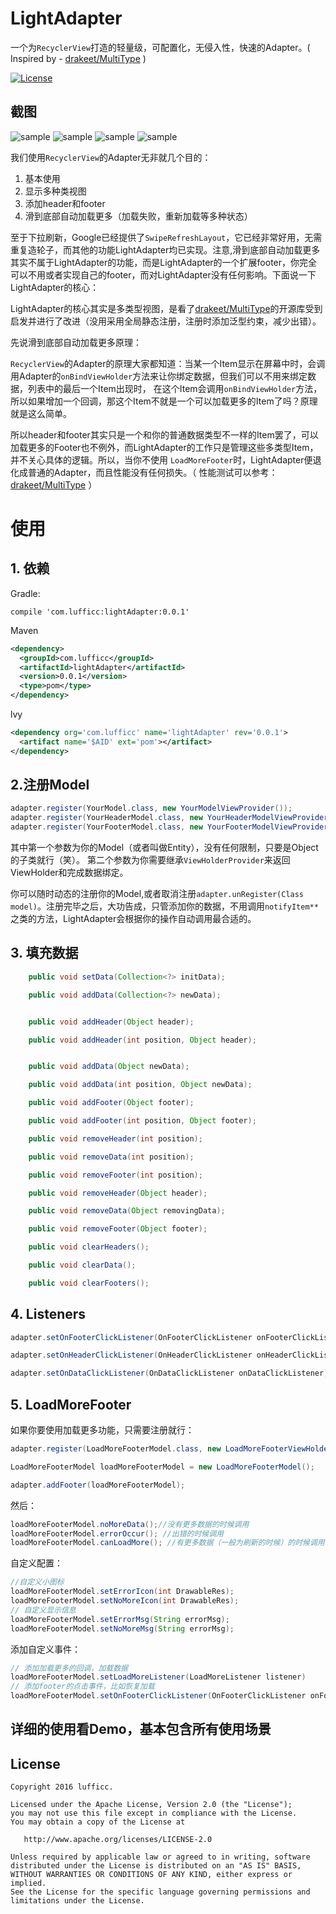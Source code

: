 # LightAdapter
一个为`RecyclerView`打造的轻量级，可配置化，无侵入性，快速的Adapter。( Inspired by - [drakeet/MultiType](https://github.com/drakeet/MultiType) )

[![License](https://img.shields.io/badge/license-Apache%202.0-blue.svg)](LICENSE)

## 截图
![sample](screenshots/device-2016-08-31-223121.gif)
![sample](screenshots/device-2016-08-31-223340.gif)
![sample](screenshots/device-2016-08-31-223605.gif)
![sample](screenshots/device-2016-08-31-223812.gif)


我们使用`RecyclerView`的Adapter无非就几个目的：

1. 基本使用
1. 显示多种类视图
1. 添加header和footer
1. 滑到底部自动加载更多（加载失败，重新加载等多种状态）

至于下拉刷新，Google已经提供了`SwipeRefreshLayout`，它已经非常好用，无需重复造轮子，而其他的功能LightAdapter均已实现。注意,滑到底部自动加载更多
其实不属于LightAdapter的功能，而是LightAdapter的一个扩展footer，你完全可以不用或者实现自己的footer，而对LightAdapter没有任何影响。下面说一下LightAdapter的核心：

LightAdapter的核心其实是多类型视图，是看了[drakeet/MultiType](https://github.com/drakeet/MultiType)的开源库受到启发并进行了改进（没用采用全局静态注册，注册时添加泛型约束，减少出错）。

先说滑到底部自动加载更多原理：

`RecyclerView`的Adapter的原理大家都知道：当某一个Item显示在屏幕中时，会调用Adapter的`onBindViewHolder`方法来让你绑定数据，但我们可以不用来绑定数据，列表中的最后一个Item出现时，
在这个Item会调用`onBindViewHolder`方法，所以如果增加一个回调，那这个Item不就是一个可以加载更多的Item了吗？原理就是这么简单。

所以header和footer其实只是一个和你的普通数据类型不一样的Item罢了，可以加载更多的Footer也不例外，而LightAdapter的工作只是管理这些多类型Item，并不关心具体的逻辑。所以，当你不使用
`LoadMoreFooter`时，LightAdapter便退化成普通的Adapter，而且性能没有任何损失。（ 性能测试可以参考：[drakeet/MultiType](https://github.com/drakeet/MultiType) ）

# 使用
## 1. 依赖
Gradle:
```
compile 'com.lufficc:lightAdapter:0.0.1'
```
Maven
``` xml
<dependency>
  <groupId>com.lufficc</groupId>
  <artifactId>lightAdapter</artifactId>
  <version>0.0.1</version>
  <type>pom</type>
</dependency>
```
lvy
``` xml
<dependency org='com.lufficc' name='lightAdapter' rev='0.0.1'>
  <artifact name='$AID' ext='pom'></artifact>
</dependency>
```

## 2.注册Model
``` java
adapter.register(YourModel.class, new YourModelViewProvider());
adapter.register(YourHeaderModel.class, new YourHeaderModelViewProvider());
adapter.register(YourFooterModel.class, new YourFooterModelViewProvider());
```
其中第一个参数为你的Model（或者叫做Entity），没有任何限制，只要是Object的子类就行（笑）。
第二个参数为你需要继承`ViewHolderProvider`来返回ViewHolder和完成数据绑定。

你可以随时动态的注册你的Model,或者取消注册`adapter.unRegister(Class model)`。注册完毕之后，大功告成，只管添加你的数据，不用调用`notifyItem**`之类的方法，LightAdapter会根据你的操作自动调用最合适的。
## 3. 填充数据
``` java
    public void setData(Collection<?> initData);

    public void addData(Collection<?> newData);


    public void addHeader(Object header);

    public void addHeader(int position, Object header);


    public void addData(Object newData);

    public void addData(int position, Object newData);

    public void addFooter(Object footer);

    public void addFooter(int position, Object footer);

    public void removeHeader(int position);

    public void removeData(int position);

    public void removeFooter(int position);

    public void removeHeader(Object header);

    public void removeData(Object removingData);

    public void removeFooter(Object footer);

    public void clearHeaders();

    public void clearData();

    public void clearFooters();
```
## 4. Listeners
``` java
adapter.setOnFooterClickListener(OnFooterClickListener onFooterClickListener);//为Footer添加点击事件

adapter.setOnHeaderClickListener(OnHeaderClickListener onHeaderClickListener);//为Header添加点击事件

adapter.setOnDataClickListener(OnDataClickListener onDataClickListener);//为内容添加点击事件
```
## 5. LoadMoreFooter
如果你要使用加载更多功能，只需要注册就行：
``` java
adapter.register(LoadMoreFooterModel.class, new LoadMoreFooterViewHolderProvider());

LoadMoreFooterModel loadMoreFooterModel = new LoadMoreFooterModel();

adapter.addFooter(loadMoreFooterModel);
```
然后：

``` java
loadMoreFooterModel.noMoreData();//没有更多数据的时候调用
loadMoreFooterModel.errorOccur(); //出错的时候调用
loadMoreFooterModel.canLoadMore(); //有更多数据（一般为刷新的时候）的时候调用
```
自定义配置：
``` java
//自定义小图标
loadMoreFooterModel.setErrorIcon(int DrawableRes);
loadMoreFooterModel.setNoMoreIcon(int DrawableRes);
// 自定义显示信息
loadMoreFooterModel.setErrorMsg(String errorMsg);
loadMoreFooterModel.setNoMoreMsg(String errorMsg);
```
添加自定义事件：
``` java
// 添加加载更多的回调，加载数据
loadMoreFooterModel.setLoadMoreListener(LoadMoreListener listener)
// 添加footer的点击事件，比如恢复加载
loadMoreFooterModel.setOnFooterClickListener(OnFooterClickListener onFooterClickListener)
```
## 详细的使用看Demo，基本包含所有使用场景

License
-------

    Copyright 2016 lufficc.

    Licensed under the Apache License, Version 2.0 (the "License");
    you may not use this file except in compliance with the License.
    You may obtain a copy of the License at

       http://www.apache.org/licenses/LICENSE-2.0

    Unless required by applicable law or agreed to in writing, software
    distributed under the License is distributed on an "AS IS" BASIS,
    WITHOUT WARRANTIES OR CONDITIONS OF ANY KIND, either express or implied.
    See the License for the specific language governing permissions and
    limitations under the License.